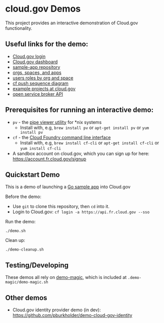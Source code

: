 # cloud.gov Demos

This project provides an interactive demonstration of
Cloud.gov functionality.

## Useful links for the demo:

* [Cloud.gov login](https://login.fr.cloud.gov/login)
* [Cloud.gov dashboard](https://dashboard.fr.cloud.gov)
* [sample-app repository](https://github.com/cloud-gov/sample-app)
* [orgs, spaces, and apps](http://basics-workshop.cloudfoundry.org/slides/#/20)
* [users roles by org and space](https://docs.run.pivotal.io/console/images/pws/invite-members.png)
* [cf push sequence diagram](https://raw.githubusercontent.com/18F/cg-workshop/master/images/app_push_flow_diagram_diego.png)
* [example projects at cloud.gov](https://cloud.gov/docs/apps/frameworks/#customer-example-applications)
* [open service broker API](https://www.openservicebrokerapi.org/)

## Prerequisites for running an interactive demo:

* `pv` - the [pipe viewer utility](https://www.ivarch.com/programs/pv.shtml) for *nix systems
  * Install with, e.g, `brew install pv` or `apt-get install pv` or `yum install pv`
* `cf` - the [Cloud Foundry command line interface](https://github.com/cloudfoundry/cli)
  * Install with, e.g, `brew install cf-cli` or `apt-get install cf-cli` or `yum install cf-cli`
* A sandbox account on cloud.gov, which you can sign up for here: https://account.fr.cloud.gov/signup

## Quickstart Demo

This is a demo of launching a [Go sample app](https://github.com/cloud-gov/sample-app)
into Cloud.gov

Before the demo:
  * Use `git` to clone this repository, then `cd` into it.
  * Login to Cloud.gov: `cf login -a https://api.fr.cloud.gov --sso`

Run the demo:
```
./demo.sh
```

Clean up:
```
./demo-cleanup.sh
```

## Testing/Developing

These demos all rely on [demo-magic](https://github.com/paxtonhare/demo-magic), which is included at `.demo-magic/demo-magic.sh`

## Other demos

* Cloud.gov identity provider demo (in dev): https://github.com/pburkholder/demo-cloud-gov-identity

